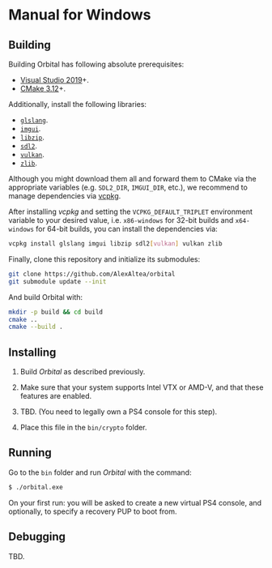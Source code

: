 # Manual for Windows

## Building

Building Orbital has following absolute prerequisites:

* [Visual Studio 2019](https://visualstudio.microsoft.com/downloads/)+.
* [CMake 3.12](https://cmake.org/)+.

Additionally, install the following libraries:

* [`glslang`](https://github.com/KhronosGroup/glslang).
* [`imgui`](https://github.com/ocornut/imgui/).
* [`libzip`](https://libzip.org/).
* [`sdl2`](https://www.libsdl.org/).
* [`vulkan`](https://vulkan.lunarg.com/sdk/).
* [`zlib`](https://zlib.net/).

Although you might download them all and forward them to CMake via the
appropriate variables (e.g. `SDL2_DIR`, `IMGUI_DIR`, etc.), we recommend
to manage dependencies via [vcpkg](https://github.com/Microsoft/vcpkg).

After installing *vcpkg* and setting the `VCPKG_DEFAULT_TRIPLET` environment
variable to your desired value, i.e. `x86-windows` for 32-bit builds and
`x64-windows` for 64-bit builds, you can install the dependencies via:

```bash
vcpkg install glslang imgui libzip sdl2[vulkan] vulkan zlib
```

Finally, clone this repository and initialize its submodules:

```bash
git clone https://github.com/AlexAltea/orbital
git submodule update --init
```

And build Orbital with:

```bash
mkdir -p build && cd build
cmake ..
cmake --build .
```


## Installing

1. Build *Orbital* as described previously.

2. Make sure that your system supports Intel VTX or AMD-V, and that these features are enabled.

3. TBD. (You need to legally own a PS4 console for this step).

4. Place this file in the `bin/crypto` folder.


## Running

Go to the `bin` folder and run *Orbital* with the command:

```bash
$ ./orbital.exe
```

On your first run: you will be asked to create a new virtual PS4 console, and optionally,
to specify a recovery PUP to boot from.


## Debugging

TBD.
